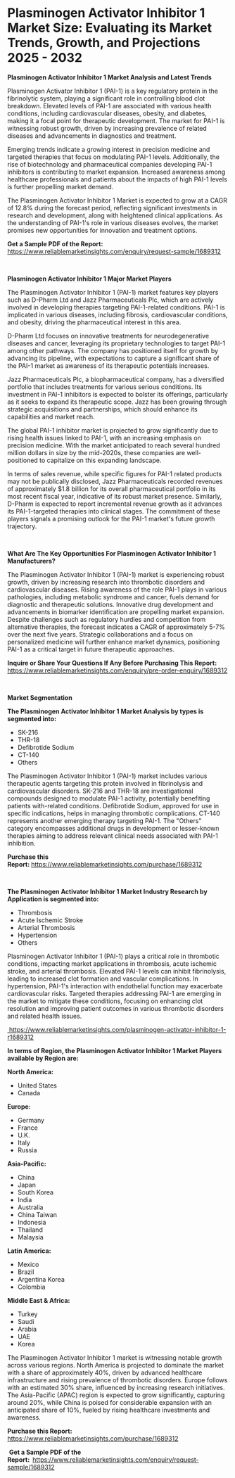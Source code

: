 <p><h1>Plasminogen Activator Inhibitor 1 Market Size: Evaluating its Market Trends, Growth, and Projections 2025 - 2032</h1></p><p><strong>Plasminogen Activator Inhibitor 1 Market Analysis and Latest Trends</strong></p>
<p><p>Plasminogen Activator Inhibitor 1 (PAI-1) is a key regulatory protein in the fibrinolytic system, playing a significant role in controlling blood clot breakdown. Elevated levels of PAI-1 are associated with various health conditions, including cardiovascular diseases, obesity, and diabetes, making it a focal point for therapeutic development. The market for PAI-1 is witnessing robust growth, driven by increasing prevalence of related diseases and advancements in diagnostics and treatment. </p><p>Emerging trends indicate a growing interest in precision medicine and targeted therapies that focus on modulating PAI-1 levels. Additionally, the rise of biotechnology and pharmaceutical companies developing PAI-1 inhibitors is contributing to market expansion. Increased awareness among healthcare professionals and patients about the impacts of high PAI-1 levels is further propelling market demand. </p><p>The Plasminogen Activator Inhibitor 1 Market is expected to grow at a CAGR of 12.8% during the forecast period, reflecting significant investments in research and development, along with heightened clinical applications. As the understanding of PAI-1's role in various diseases evolves, the market promises new opportunities for innovation and treatment options.</p></p>
<p><strong>Get a Sample PDF of the Report:&nbsp;</strong> <a href="https://www.reliablemarketinsights.com/enquiry/request-sample/1689312?utm_campaign=3256&utm_medium=2&utm_source=Github&utm_content=ia&utm_term=19042025&utm_id=plasminogen-activator-inhibitor-1">https://www.reliablemarketinsights.com/enquiry/request-sample/1689312</a></p>
<p>&nbsp;</p>
<p><strong>Plasminogen Activator Inhibitor 1 Major Market Players</strong></p>
<p><p>The Plasminogen Activator Inhibitor 1 (PAI-1) market features key players such as D-Pharm Ltd and Jazz Pharmaceuticals Plc, which are actively involved in developing therapies targeting PAI-1-related conditions. PAI-1 is implicated in various diseases, including fibrosis, cardiovascular conditions, and obesity, driving the pharmaceutical interest in this area.</p><p>D-Pharm Ltd focuses on innovative treatments for neurodegenerative diseases and cancer, leveraging its proprietary technologies to target PAI-1 among other pathways. The company has positioned itself for growth by advancing its pipeline, with expectations to capture a significant share of the PAI-1 market as awareness of its therapeutic potentials increases.</p><p>Jazz Pharmaceuticals Plc, a biopharmaceutical company, has a diversified portfolio that includes treatments for various serious conditions. Its investment in PAI-1 inhibitors is expected to bolster its offerings, particularly as it seeks to expand its therapeutic scope. Jazz has been growing through strategic acquisitions and partnerships, which should enhance its capabilities and market reach.</p><p>The global PAI-1 inhibitor market is projected to grow significantly due to rising health issues linked to PAI-1, with an increasing emphasis on precision medicine. With the market anticipated to reach several hundred million dollars in size by the mid-2020s, these companies are well-positioned to capitalize on this expanding landscape.</p><p>In terms of sales revenue, while specific figures for PAI-1 related products may not be publically disclosed, Jazz Pharmaceuticals recorded revenues of approximately $1.8 billion for its overall pharmaceutical portfolio in its most recent fiscal year, indicative of its robust market presence. Similarly, D-Pharm is expected to report incremental revenue growth as it advances its PAI-1-targeted therapies into clinical stages. The commitment of these players signals a promising outlook for the PAI-1 market's future growth trajectory.</p></p>
<p>&nbsp;</p>
<p><strong>What Are The Key Opportunities For Plasminogen Activator Inhibitor 1 Manufacturers?</strong></p>
<p><p>The Plasminogen Activator Inhibitor 1 (PAI-1) market is experiencing robust growth, driven by increasing research into thrombotic disorders and cardiovascular diseases. Rising awareness of the role PAI-1 plays in various pathologies, including metabolic syndrome and cancer, fuels demand for diagnostic and therapeutic solutions. Innovative drug development and advancements in biomarker identification are propelling market expansion. Despite challenges such as regulatory hurdles and competition from alternative therapies, the forecast indicates a CAGR of approximately 5-7% over the next five years. Strategic collaborations and a focus on personalized medicine will further enhance market dynamics, positioning PAI-1 as a critical target in future therapeutic approaches.</p></p>
<p><strong>Inquire or Share Your Questions If Any Before Purchasing This Report:</strong> <a href="https://www.reliablemarketinsights.com/enquiry/pre-order-enquiry/1689312?utm_campaign=3256&utm_medium=2&utm_source=Github&utm_content=ia&utm_term=19042025&utm_id=plasminogen-activator-inhibitor-1">https://www.reliablemarketinsights.com/enquiry/pre-order-enquiry/1689312</a></p>
<p>&nbsp;</p>
<p><strong>Market Segmentation</strong></p>
<p><strong>The Plasminogen Activator Inhibitor 1 Market Analysis by types is segmented into:</strong></p>
<p><ul><li>SK-216</li><li>THR-18</li><li>Defibrotide Sodium</li><li>CT-140</li><li>Others</li></ul></p>
<p><p>The Plasminogen Activator Inhibitor 1 (PAI-1) market includes various therapeutic agents targeting this protein involved in fibrinolysis and cardiovascular disorders. SK-216 and THR-18 are investigational compounds designed to modulate PAI-1 activity, potentially benefiting patients with-related conditions. Defibrotide Sodium, approved for use in specific indications, helps in managing thrombotic complications. CT-140 represents another emerging therapy targeting PAI-1. The "Others" category encompasses additional drugs in development or lesser-known therapies aiming to address relevant clinical needs associated with PAI-1 inhibition.</p></p>
<p><strong>Purchase this Report:&nbsp;</strong><a href="https://www.reliablemarketinsights.com/purchase/1689312?utm_campaign=3256&utm_medium=2&utm_source=Github&utm_content=ia&utm_term=19042025&utm_id=plasminogen-activator-inhibitor-1">https://www.reliablemarketinsights.com/purchase/1689312</a></p>
<p>&nbsp;</p>
<p><strong>The Plasminogen Activator Inhibitor 1 Market Industry Research by Application is segmented into:</strong></p>
<p><ul><li>Thrombosis</li><li>Acute Ischemic Stroke</li><li>Arterial Thrombosis</li><li>Hypertension</li><li>Others</li></ul></p>
<p><p>Plasminogen Activator Inhibitor 1 (PAI-1) plays a critical role in thrombotic conditions, impacting market applications in thrombosis, acute ischemic stroke, and arterial thrombosis. Elevated PAI-1 levels can inhibit fibrinolysis, leading to increased clot formation and vascular complications. In hypertension, PAI-1's interaction with endothelial function may exacerbate cardiovascular risks. Targeted therapies addressing PAI-1 are emerging in the market to mitigate these conditions, focusing on enhancing clot resolution and improving patient outcomes in various thrombotic disorders and related health issues.</p></p>
<p><a href="https://www.reliablemarketinsights.com/plasminogen-activator-inhibitor-1-r1689312?utm_campaign=3256&utm_medium=2&utm_source=Github&utm_content=ia&utm_term=19042025&utm_id=plasminogen-activator-inhibitor-1">&nbsp;https://www.reliablemarketinsights.com/plasminogen-activator-inhibitor-1-r1689312</a></p>
<p><strong>In terms of Region, the Plasminogen Activator Inhibitor 1 Market Players available by Region are:</strong></p>
<p>
    <p> <strong> North America: </strong>
        <ul>
            <li>United States</li>
            <li>Canada</li>
        </ul>
        </p> 
    <p> <strong> Europe: </strong>
        <ul>
            <li>Germany</li>
            <li>France</li>
            <li>U.K.</li>
            <li>Italy</li>
            <li>Russia</li>
        </ul>
        </p> 
    <p> <strong> Asia-Pacific: </strong>
        <ul>
            <li>China</li>
            <li>Japan</li>
            <li>South Korea</li>
            <li>India</li>
            <li>Australia</li>
            <li>China Taiwan</li>
            <li>Indonesia</li>
            <li>Thailand</li>
            <li>Malaysia</li>
        </ul>
        </p> 
    <p> <strong> Latin America: </strong>
        <ul>
            <li>Mexico</li>
            <li>Brazil</li>
            <li>Argentina Korea</li>
            <li>Colombia</li>
        </ul>
        </p> 
    <p> <strong> Middle East & Africa: </strong>
        <ul>
            <li>Turkey</li>
            <li>Saudi</li>
            <li>Arabia</li>
            <li>UAE</li>
            <li>Korea</li>
        </ul>
    </p>
    </p>
<p><p>The Plasminogen Activator Inhibitor 1 market is witnessing notable growth across various regions. North America is projected to dominate the market with a share of approximately 40%, driven by advanced healthcare infrastructure and rising prevalence of thrombotic disorders. Europe follows with an estimated 30% share, influenced by increasing research initiatives. The Asia-Pacific (APAC) region is expected to grow significantly, capturing around 20%, while China is poised for considerable expansion with an anticipated share of 10%, fueled by rising healthcare investments and awareness.</p></p>
<p><strong>Purchase this Report: </strong><a href="https://www.reliablemarketinsights.com/purchase/1689312?utm_campaign=3256&utm_medium=2&utm_source=Github&utm_content=ia&utm_term=19042025&utm_id=plasminogen-activator-inhibitor-1">https://www.reliablemarketinsights.com/purchase/1689312</a></p>
<p>&nbsp;<strong>Get a Sample PDF of the Report:&nbsp;&nbsp;</strong><a href="https://www.reliablemarketinsights.com/enquiry/request-sample/1689312?utm_campaign=3256&utm_medium=2&utm_source=Github&utm_content=ia&utm_term=19042025&utm_id=plasminogen-activator-inhibitor-1">https://www.reliablemarketinsights.com/enquiry/request-sample/1689312</a></p>
<p><strong></strong></p>
<p><p></p><p></p><p></p></p>
